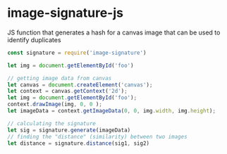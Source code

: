 # image-signature-js
JS function that generates a hash for a canvas image that can be used to identify duplicates


```javascript
const signature = require('image-signature')

let img = document.getElementById('foo')

// getting image data from canvas
let canvas = document.createElement('canvas');
let context = canvas.getContext('2d');
let img = document.getElementById('foo');
context.drawImage(img, 0, 0 );
let imageData = context.getImageData(0, 0, img.width, img.height);

// calculating the signature
let sig = signature.generate(imageData)
// finding the "distance" (similarity) between two images
let distance = signature.distance(sig1, sig2)
